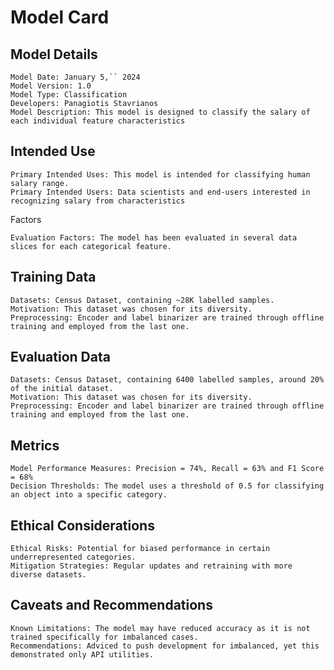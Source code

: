 # Model Card


## Model Details
    Model Date: January 5,`` 2024
    Model Version: 1.0
    Model Type: Classification
    Developers: Panagiotis Stavrianos
    Model Description: This model is designed to classify the salary of each individual feature characteristics

## Intended Use

    Primary Intended Uses: This model is intended for classifying human salary range.
    Primary Intended Users: Data scientists and end-users interested in recognizing salary from characteristics

Factors

    Evaluation Factors: The model has been evaluated in several data slices for each categorical feature.

## Training Data

    Datasets: Census Dataset, containing ~28K labelled samples.
    Motivation: This dataset was chosen for its diversity.
    Preprocessing: Encoder and label binarizer are trained through offline training and employed from the last one.

## Evaluation Data
 
    Datasets: Census Dataset, containing 6400 labelled samples, around 20% of the initial dataset.
    Motivation: This dataset was chosen for its diversity.
    Preprocessing: Encoder and label binarizer are trained through offline training and employed from the last one.

## Metrics

    Model Performance Measures: Precision = 74%, Recall = 63% and F1 Score = 68%
    Decision Thresholds: The model uses a threshold of 0.5 for classifying an object into a specific category.

## Ethical Considerations

    Ethical Risks: Potential for biased performance in certain underrepresented categories.
    Mitigation Strategies: Regular updates and retraining with more diverse datasets.

## Caveats and Recommendations

    Known Limitations: The model may have reduced accuracy as it is not trained specifically for imbalanced cases.
    Recommendations: Adviced to push development for imbalanced, yet this demonstrated only API utilities.